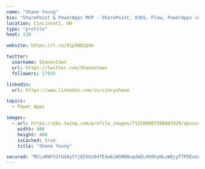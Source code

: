 ```yaml
---
name: "Shane Young"
bio: "SharePoint & PowerApps MVP - SharePoint, O365, Flow, PowerApps consulting? @PowerApps911 | Pure Snark? You found it."
location: Cincinnati, OH
type: "profile"
heat: 130

website: https://t.co/91p5BQ3pUe

twitter:
  username: ShanesCows
  url: https://twitter.com/ShanesCows
  followers: 17935

linkedin:
  url: https://www.linkedin.com/in/cincyshane

topics:
  - Power Apps

images:
  - url: https://pbs.twimg.com/profile_images/713100007398883329/qUzvsvQ3_400x400.jpg
    width: 400
    height: 400
    isCached: true
    title: "Shane Young"

secured: "MCLxRWYX2tGU8ytYjQIVUz94TE4w6iWSM08uqdmELHh0hyHLuWQjyT7PDEosnciQKOnoHVKzwkgDUFthfbobSIX4LQyLVEnd8EkdgfOvp+BmocAS3gkhcSlr1p+Zr779LKlWqUUJ122GbBle78w7+iVAioAQhsBlOU7vw27BWesPieDqL9KI3zNnVW/bVN4ZGeyU0OM3PnEzJw2CL58KNilPcpO6gegZ3YiB06zs2nvv4gr72DubMdwJjVH35IJxSnbTbYYtjDdFQo0dsp8KP1efyZk2xoxs6zWXYyRN6pQJG8SR7hgJqa0goDkv12GXacgzGh0paEKOW0YlbhM+OjBU+1G9ZERpv1qp0jnho9NN8UcfXi/6biNOWI1sq6owWqQr8wfwncD/KmMPE2GPA3OIGibf93DU+XkknMI+Hfk=;14AFiyx5gycVGLU8F1clkA=="
---
```


